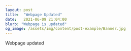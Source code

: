 ```yaml
---
layout: post
title:  "Webpage Updated"
date:   2021-06-09 21:04:00
blurb: "Webpage is updated"
og_image: /assets/img/content/post-example/Banner.jpg
---
```


Webpage updated
